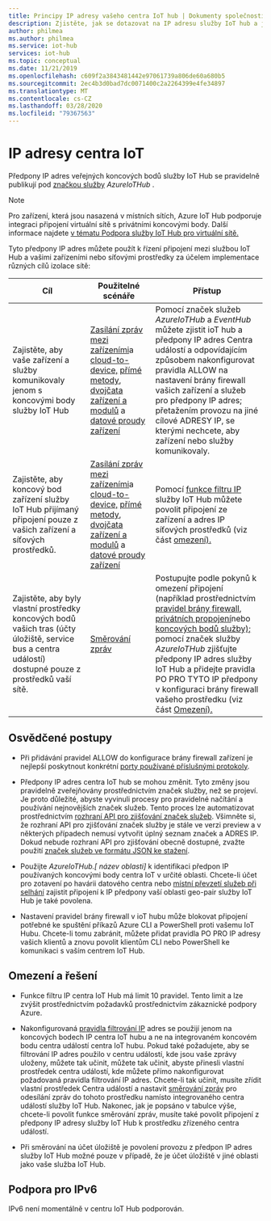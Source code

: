 ```yaml
---
title: Principy IP adresy vašeho centra IoT hub | Dokumenty společnosti Microsoft
description: Zjistěte, jak se dotazovat na IP adresu služby IoT hub a její vlastnosti. IP adresa vašeho centra IoT hub se může změnit během určitých scénářů, jako je zotavení po havárii nebo místní převzetí služeb při selhání.
author: philmea
ms.author: philmea
ms.service: iot-hub
services: iot-hub
ms.topic: conceptual
ms.date: 11/21/2019
ms.openlocfilehash: c609f2a3843481442e97061739a806de60a680b5
ms.sourcegitcommit: 2ec4b3d0bad7dc0071400c2a2264399e4fe34897
ms.translationtype: MT
ms.contentlocale: cs-CZ
ms.lasthandoff: 03/28/2020
ms.locfileid: "79367563"
---
```

# <a name="iot-hub-ip-addresses"></a>IP adresy centra IoT

Předpony IP adres veřejných koncových bodů služby IoT Hub se pravidelně publikují pod [značkou služby](../virtual-network/service-tags-overview.md) _AzureIoTHub_ .

> [!NOTE]
> Pro zařízení, která jsou nasazená v místních sítích, Azure IoT Hub podporuje integraci připojení virtuální sítě s privátními koncovými body. Další informace najdete [v tématu Podpora služby IoT Hub pro virtuální sítě.](./virtual-network-support.md#ingress-connectivity-to-iot-hub-using-private-endpoints)


Tyto předpony IP adres můžete použít k řízení připojení mezi službou IoT Hub a vašimi zařízeními nebo síťovými prostředky za účelem implementace různých cílů izolace sítě:

| Cíl | Použitelné scénáře | Přístup |
|------|-----------|----------|
| Zajistěte, aby vaše zařízení a služby komunikovaly jenom s koncovými body služby IoT Hub | [Zasílání zpráv mezi zařízeními](./iot-hub-devguide-messaging.md)a [cloud-to-device,](./iot-hub-devguide-messages-c2d.md) [přímé metody](./iot-hub-devguide-direct-methods.md), [dvojčata zařízení a modulů](./iot-hub-devguide-device-twins.md) a [datové proudy zařízení](./iot-hub-device-streams-overview.md) | Pomocí značek služeb _AzureIoTHub_ a _EventHub_ můžete zjistit ioT hub a předpony IP adres Centra událostí a odpovídajícím způsobem nakonfigurovat pravidla ALLOW na nastavení brány firewall vašich zařízení a služeb pro předpony IP adres; přetažením provozu na jiné cílové ADRESY IP, se kterými nechcete, aby zařízení nebo služby komunikovaly. |
| Zajistěte, aby koncový bod zařízení služby IoT Hub přijímaný připojení pouze z vašich zařízení a síťových prostředků. | [Zasílání zpráv mezi zařízeními](./iot-hub-devguide-messaging.md)a [cloud-to-device,](./iot-hub-devguide-messages-c2d.md) [přímé metody](./iot-hub-devguide-direct-methods.md), [dvojčata zařízení a modulů](./iot-hub-devguide-device-twins.md) a [datové proudy zařízení](./iot-hub-device-streams-overview.md) | Pomocí [funkce filtru IP](iot-hub-ip-filtering.md) služby IoT Hub můžete povolit připojení ze zařízení a adres IP síťových prostředků (viz část [omezení).](#limitations-and-workarounds) | 
| Zajistěte, aby byly vlastní prostředky koncových bodů vašich tras (účty úložiště, service bus a centra událostí) dostupné pouze z prostředků vaší sítě. | [Směrování zpráv](./iot-hub-devguide-messages-d2c.md) | Postupujte podle pokynů k omezení připojení (například prostřednictvím [pravidel brány firewall](../storage/common/storage-network-security.md), [privátních propojení](../private-link/private-endpoint-overview.md)nebo [koncových bodů služby);](../virtual-network/virtual-network-service-endpoints-overview.md) pomocí značek služby _AzureIoTHub_ zjišťujte předpony IP adres služby IoT Hub a přidejte pravidla PO PRO TYTO IP předpony v konfiguraci brány firewall vašeho prostředku (viz část [Omezení).](#limitations-and-workarounds) |



## <a name="best-practices"></a>Osvědčené postupy

* Při přidávání pravidel ALLOW do konfigurace brány firewall zařízení je nejlepší poskytnout konkrétní [porty používané příslušnými protokoly](./iot-hub-devguide-protocols.md#port-numbers).

* Předpony IP adres centra IoT hub se mohou změnit. Tyto změny jsou pravidelně zveřejňovány prostřednictvím značek služby, než se projeví. Je proto důležité, abyste vyvinuli procesy pro pravidelné načítání a používání nejnovějších značek služeb. Tento proces lze automatizovat prostřednictvím [rozhraní API pro zjišťování značek služeb](../virtual-network/service-tags-overview.md#service-tags-on-premises). Všimněte si, že rozhraní API pro zjišťování značek služby je stále ve verzi preview a v některých případech nemusí vytvořit úplný seznam značek a ADRES IP. Dokud nebude rozhraní API pro zjišťování obecně dostupné, zvažte použití [značek služeb ve formátu JSON ke stažení](../virtual-network/service-tags-overview.md#discover-service-tags-by-using-downloadable-json-files). 

* Použijte *AzureIoTHub.[ název oblasti]* k identifikaci předpon IP používaných koncovými body centra IoT v určité oblasti. Chcete-li účet pro zotavení po havárii datového centra nebo [místní převzetí služeb při selhání](iot-hub-ha-dr.md) zajistit připojení k IP předpony vaší oblasti geo-pair služby IoT Hub je také povolena.

* Nastavení pravidel brány firewall v ioT hubu může blokovat připojení potřebné ke spuštění příkazů Azure CLI a PowerShell proti vašemu IoT Hubu. Chcete-li tomu zabránit, můžete přidat pravidla PO PRO IP adresy vašich klientů a znovu povolit klientům CLI nebo PowerShell ke komunikaci s vaším centrem IoT Hub.  


## <a name="limitations-and-workarounds"></a>Omezení a řešení

* Funkce filtru IP centra IoT Hub má limit 10 pravidel. Tento limit a lze zvýšit prostřednictvím požadavků prostřednictvím zákaznické podpory Azure. 

* Nakonfigurovaná [pravidla filtrování IP](iot-hub-ip-filtering.md) adres se použijí jenom na koncových bodech IP centra IoT hubu a ne na integrovaném koncovém bodu centra událostí centra IoT hubu. Pokud také požadujete, aby se filtrování IP adres použilo v centru událostí, kde jsou vaše zprávy uloženy, můžete tak učinit, můžete tak učinit, abyste přinesli vlastní prostředek centra událostí, kde můžete přímo nakonfigurovat požadovaná pravidla filtrování IP adres. Chcete-li tak učinit, musíte zřídit vlastní prostředek Centra událostí a nastavit [směrování zpráv](./iot-hub-devguide-messages-d2c.md) pro odesílání zpráv do tohoto prostředku namísto integrovaného centra událostí služby IoT Hub. Nakonec, jak je popsáno v tabulce výše, chcete-li povolit funkce směrování zpráv, musíte také povolit připojení z předpony IP adresy služby IoT Hub k prostředku zřízeného centra událostí.

* Při směrování na účet úložiště je povolení provozu z předpon IP adres služby IoT Hub možné pouze v případě, že je účet úložiště v jiné oblasti jako vaše služba IoT Hub.

## <a name="support-for-ipv6"></a>Podpora pro IPv6 

IPv6 není momentálně v centru IoT Hub podporován.
